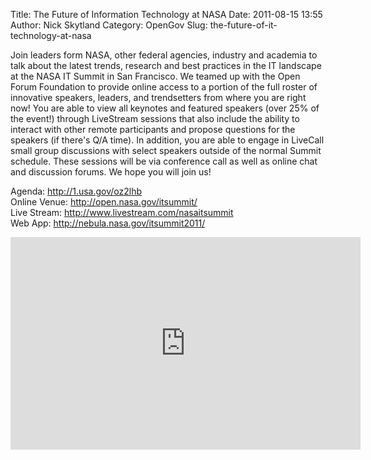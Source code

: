 Title: The Future of Information Technology at NASA
Date: 2011-08-15 13:55
Author: Nick Skytland
Category: OpenGov
Slug: the-future-of-it-technology-at-nasa

Join leaders form NASA, other federal agencies, industry and academia to
talk about the latest trends, research and best practices in the IT
landscape at the NASA IT Summit in San Francisco. We teamed up with the
Open Forum Foundation to provide online access to a portion of the full
roster of innovative speakers, leaders, and trendsetters from where you
are right now! You are able to view all keynotes and featured speakers
(over 25% of the event!) through LiveStream sessions that also include
the ability to interact with other remote participants and propose
questions for the speakers (if there's Q/A time). In addition, you are
able to engage in LiveCall small group discussions with select speakers
outside of the normal Summit schedule. These sessions will be via
conference call as well as online chat and discussion forums. We hope
you will join us!

Agenda: <http://1.usa.gov/oz2lhb>  
Online Venue: <http://open.nasa.gov/itsummit/>  
Live Stream: <http://www.livestream.com/nasaitsummit>  
Web App: <http://nebula.nasa.gov/itsummit2011/>

<iframe style="border: 0; outline: 0;" src="http://cdn.livestream.com/embed/nasaitsummit?layout=4&amp;height=340&amp;width=560&amp;autoplay=false" frameborder="0" scrolling="no" width="560" height="340"></iframe>
